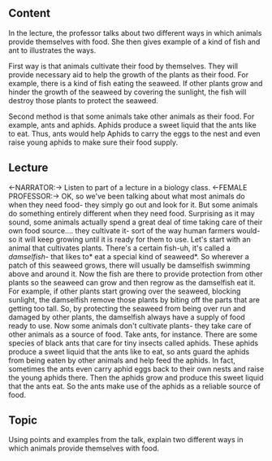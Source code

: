 
## Content
In the lecture, the professor talks about two different ways in which animals provide themselves with food. She then gives example of a kind of fish and ant to illustrates the ways.

First way is that animals cultivate their food by themselves. They will provide necessary aid to help the growth of the plants as their food. For example, there is a kind of fish eating the seaweed. If other plants grow and hinder the growth of the seaweed by covering the sunlight, the fish will destroy those plants to protect the seaweed.

Second method is that some animals take other animals as their food. For example, ants and aphids. Aphids produce a sweet liquid that the ants like to eat. Thus, ants would help Aphids to carry the eggs to the nest and even raise young aphids to make sure their food supply.

## Lecture
<-NARRATOR:-> Listen to part of a lecture in a biology class.
<-FEMALE PROFESSOR:-> OK, so we've been talking about what most animals do when they need food-
they simply go out and look for it.
But some animals do something entirely different when they need food.
Surprising as it may sound,
some animals actually spend a great deal of time taking care of their own food source....
they cultivate it-
sort of the way human farmers would-
so it will keep growing until it is ready for them to use.
Let's start with an animal that cultivates plants.
There's a certain fish-uh, it's called a *damselfish*-
that likes to* eat a special kind of seaweed*.
So wherever a patch of this seaweed grows,
there will usually be damselfish swimming above and around it.
Now the fish are there to provide protection from other plants so the seaweed can grow and then regrow as the damselfish eat it.
For example, if other plants start growing over the seaweed, blocking sunlight,
the damselfish remove those plants by biting off the parts that are getting too tall.
So, by protecting the seaweed from being over run and damaged by other plants,
the damselfish always have a supply of food ready to use.
Now some animals don't cultivate plants-
they take care of other animals as a source of food.
Take ants, for instance.
There are some species of black ants that care for tiny insects called aphids.
These aphids produce a sweet liquid that the ants like to eat,
so ants guard the aphids from being eaten by other animals
and help feed the aphids.
In fact, sometimes the ants even carry aphid eggs back to their own nests and raise the young aphids there.
Then the aphids grow and produce this sweet liquid that the ants eat.
So the ants make use of the aphids as a reliable source of food.

## Topic
Using points and examples from the talk, explain two different ways in which animals provide themselves with food.